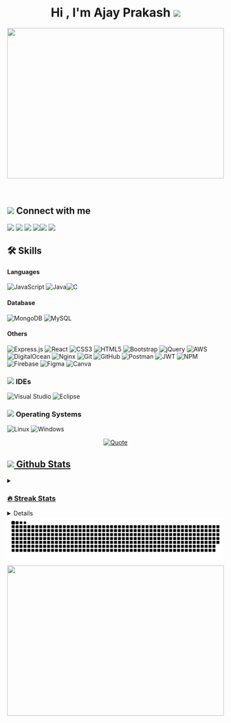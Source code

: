 
<h1 align="center">Hi , I'm Ajay Prakash <img src="https://media.giphy.com/media/hvRJCLFzcasrR4ia7z/giphy.gif" width="35"></h1>
<p align="center">

  <a href="#"><img width="100%" height="350px" src="https://github.com/saadeghi/saadeghi/blob/master/dino.gif"></a>
</p>


<br>


## <picture> <img src="https://github.com/7oSkaaa/7oSkaaa/blob/main/Images/Connect-with-me.gif?raw=true" width="100px"> </picture> Connect with me

[<img src ="https://img.shields.io/badge/website-%23.svg?&style=for-the-badge&logo=www&logoColor=white%22&color=black">](https://mrajay1.github.io/ajay_prakash/) [<img src='https://img.shields.io/badge/Gmail-D14836?style=for-the-badge&logo=gmail&logoColor=white&color=black' />](mailto:thisismeajayprakash@gmail.com) [<img src='https://img.shields.io/badge/linkedin-%230077B5.svg?style=for-the-badge&logo=linkedin&logoColor=white&color=black' />](https://www.linkedin.com/in/ajay-prakash-p-p-8767a9218/) [<img src="https://img.shields.io/badge/Instagram-%23E4405F.svg?style=for-the-badge&logo=Instagram&logoColor=white&color=black"/>](https://www.instagram.com/__a_jay______/)[<img src='https://img.shields.io/badge/%3CServer%3E-%237289DA.svg?style=for-the-badge&logo=discord&logoColor=white&color=black' />](https://discord.gg/u7bbjqqE)
[<img src='https://img.shields.io/badge/WhatsApp-25D366?style=for-the-badge&logo=whatsapp&logoColor=white&color=black' />](https://wa.me/917591961713)




## 🛠️ Skills
#### Languages

 ![JavaScript](https://img.shields.io/badge/javascript-%23323330.svg?style=for-the-badge&logo=javascript&logoColor=%23F7DF1E) 
![Java](https://img.shields.io/badge/java-%23ED8B00.svg?style=for-the-badge&logo=java&logoColor=white)![C](https://img.shields.io/badge/c-%2300599C.svg?style=for-the-badge&logo=c&logoColor=white) 

#### Database
![MongoDB](https://img.shields.io/badge/MongoDB-%234ea94b.svg?style=for-the-badge&logo=mongodb&logoColor=white) ![MySQL](https://img.shields.io/badge/mysql-%23316192.svg?style=for-the-badge&logo=mysql&logoColor=white) 

#### Others

 ![Express.js](https://img.shields.io/badge/express.js-%23404d59.svg?style=for-the-badge&logo=express&logoColor=%2361DAFB) ![React](https://img.shields.io/badge/react-%2320232a.svg?style=for-the-badge&logo=react&logoColor=%2361DAFB) ![CSS3](https://img.shields.io/badge/css3-%231572B6.svg?style=for-the-badge&logo=css3&logoColor=white) ![HTML5](https://img.shields.io/badge/html5-%23E34F26.svg?style=for-the-badge&logo=html5&logoColor=white) ![Bootstrap](https://img.shields.io/badge/bootstrap-%23563D7C.svg?style=for-the-badge&logo=bootstrap&logoColor=white) ![jQuery](https://img.shields.io/badge/jquery-%230769AD.svg?style=for-the-badge&logo=jquery&logoColor=white) ![AWS](https://img.shields.io/badge/AWS-%23FF9900.svg?style=for-the-badge&logo=amazon-aws&logoColor=white) ![DigitalOcean](https://img.shields.io/badge/DigitalOcean-%230167ff.svg?style=for-the-badge&logo=digitalOcean&logoColor=white) ![Nginx](https://img.shields.io/badge/nginx-%23009639.svg?style=for-the-badge&logo=nginx&logoColor=white) ![Git](https://img.shields.io/badge/git-%23F05033.svg?style=for-the-badge&logo=git&logoColor=white) ![GitHub](https://img.shields.io/badge/github-%23121011.svg?style=for-the-badge&logo=github&logoColor=white) ![Postman](https://img.shields.io/badge/Postman-FF6C37?style=for-the-badge&logo=postman&logoColor=white) ![JWT](https://img.shields.io/badge/JWT-black?style=for-the-badge&logo=JSON%20web%20tokens) ![NPM](https://img.shields.io/badge/NPM-%23000000.svg?style=for-the-badge&logo=npm&logoColor=white) ![Firebase](https://img.shields.io/badge/Firebase-039BE5?style=for-the-badge&logo=Firebase&logoColor=white) ![Figma](https://img.shields.io/badge/figma-%23F24E1E.svg?style=for-the-badge&logo=figma&logoColor=white) ![Canva](https://img.shields.io/badge/Canva-%2300C4CC.svg?style=for-the-badge&logo=Canva&logoColor=white) 

 ### <picture> <img src = "https://github.com/7oSkaaa/7oSkaaa/blob/main/Images/IDEs.gif?raw=true" width = 50px>  </picture> IDEs

![Visual Studio](https://img.shields.io/badge/Visual%20Studio-5C2D91.svg?style=for-the-badge&logo=visual-studio&logoColor=white)
![Eclipse](https://img.shields.io/badge/Eclipse-FE7A16.svg?style=for-the-badge&logo=Eclipse&logoColor=white)


 ### <picture> <img src = "https://github.com/7oSkaaa/7oSkaaa/blob/main/Images/OS.gif?raw=true" width = 50px>  </picture> Operating Systems
![Linux](https://img.shields.io/badge/Linux-FCC624?style=for-the-badge&logo=linux&logoColor=black) ![Windows](https://img.shields.io/badge/Windows-0078D6?style=for-the-badge&logo=windows&logoColor=white)
<br> 

<p align = "center">
	<a href="https://github.com/piyushsuthar/github-readme-quotes"> <img alt = "Quote" src="https://quotes-github-readme.vercel.app/api?type=horizontal&theme=tokyonight&animation=grow_out_in&quoteCategory=programming">
</p>

## <picture> <img src = "https://github.com/7oSkaaa/7oSkaaa/blob/main/Images/Statistics.gif?raw=true" width = 50px>  </picture> Github Stats
<details><summary><h3> 🔥 Streak Stats</h3></summary>
	

<p align="center"><img src="https://github-readme-streak-stats.herokuapp.com/?user=mrAJAY1&theme=tokyonight_duo" alt="mrAJAY1" /></p>

</details>

<details><summary> <h3> :trophy: Git profile Trophies </h3></summary>

----
	
<p align="center"> <a href="https://github.com/ryo-ma/github-profile-trophy"><img src="https://github-profile-trophy.vercel.app/?username=mrAJAY1&layout=compact&theme=tokyonight&column=4&margin-w=15&margin-h=15" alt="mrAJAY1" /></a> </p>
</details>
	
<div align="center">
  <a href="">
  <img  src="https://github.com/1999AZZAR/1999AZZAR/blob/main/resources/img/grid-snake.svg"
       alt="snake" /></a>
	  <a href="#"><img width="100%" height="350px" src="https://github.com/saadeghi/saadeghi/blob/master/dino.gif"></a>

</div>
